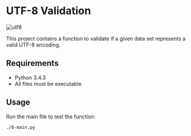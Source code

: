 # UTF-8 Validation


![utf8 ](https://zupimages.net/up/24/28/uknd.png)


This project contains a function to validate if a given data set represents a valid UTF-8 encoding.

## Requirements
- Python 3.4.3
- All files must be executable

## Usage
Run the main file to test the function:

```bash
./0-main.py
